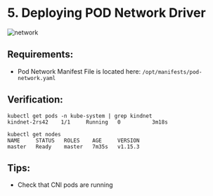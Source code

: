 # 5. Deploying POD Network Driver

![network](https://assets.digitalocean.com/articles/k8s-networking/double-service.png)


## Requirements:
- Pod Network Manifest File is located here: `/opt/manifests/pod-network.yaml`


## Verification:
```
kubectl get pods -n kube-system | grep kindnet
kindnet-2rs42    1/1     Running   0          3m18s

kubectl get nodes
NAME     STATUS   ROLES    AGE     VERSION
master   Ready    master   7m35s   v1.15.3
```

## Tips:
- Check that CNI pods are running